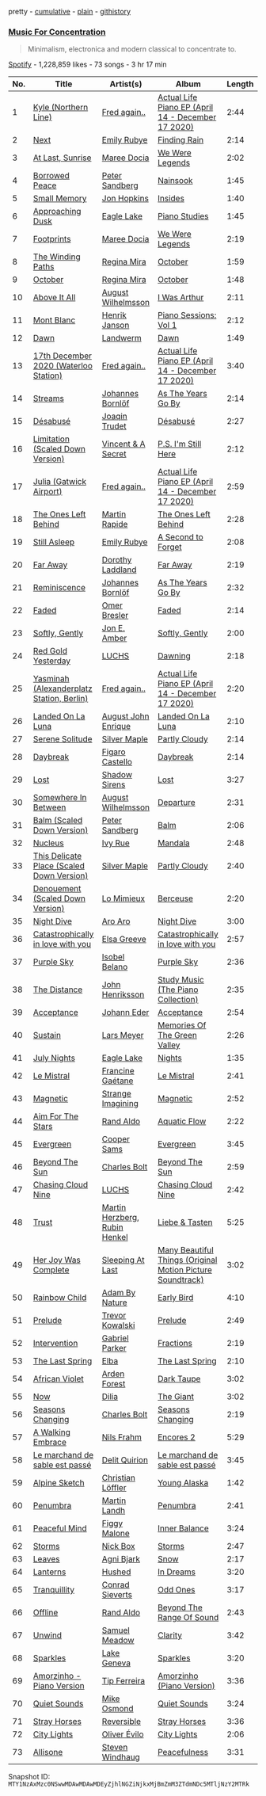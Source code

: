 pretty - [cumulative](/playlists/cumulative/37i9dQZF1DX3PFzdbtx1Us.md) - [plain](/playlists/plain/37i9dQZF1DX3PFzdbtx1Us) - [githistory](https://github.githistory.xyz/mackorone/spotify-playlist-archive/blob/main/playlists/plain/37i9dQZF1DX3PFzdbtx1Us)

### [Music For Concentration](https://open.spotify.com/playlist/37i9dQZF1DX3PFzdbtx1Us)

> Minimalism, electronica and modern classical to concentrate to.

[Spotify](https://open.spotify.com/user/spotify) - 1,228,859 likes - 73 songs - 3 hr 17 min

| No. | Title | Artist(s) | Album | Length |
|---|---|---|---|---|
| 1 | [Kyle \(Northern Line\)](https://open.spotify.com/track/2rHefyfbrhfXVaquedNvnR) | [Fred again..](https://open.spotify.com/artist/4oLeXFyACqeem2VImYeBFe) | [Actual Life Piano EP \(April 14 \- December 17 2020\)](https://open.spotify.com/album/77cR5kSztr2fcYtr0vsyes) | 2:44 |
| 2 | [Next](https://open.spotify.com/track/3pnaiuAfeBJkcwYaEXkGGx) | [Emily Rubye](https://open.spotify.com/artist/1ra1CeoAhMOYZunkNRDvwp) | [Finding Rain](https://open.spotify.com/album/1ESiDXqip3u0Kfvc0ZXXFq) | 2:14 |
| 3 | [At Last, Sunrise](https://open.spotify.com/track/04yKORm7EBZbrdzjf9jD3X) | [Maree Docia](https://open.spotify.com/artist/2UjQMEOzrwt2v4L3dNrcqe) | [We Were Legends](https://open.spotify.com/album/07uVGssx4qgJDsJAgepdsO) | 2:02 |
| 4 | [Borrowed Peace](https://open.spotify.com/track/7CBRVxkndOKeWUEfRclXNK) | [Peter Sandberg](https://open.spotify.com/artist/3LtlJprzuq0Ii8p8YFZXai) | [Nainsook](https://open.spotify.com/album/22327BzhUptdLP59olNlXK) | 1:45 |
| 5 | [Small Memory](https://open.spotify.com/track/78kPi2sLwSmILgJXz7wQxg) | [Jon Hopkins](https://open.spotify.com/artist/7yxi31szvlbwvKq9dYOmFI) | [Insides](https://open.spotify.com/album/124tr6mYSuv4yCQUKfyKTF) | 1:40 |
| 6 | [Approaching Dusk](https://open.spotify.com/track/6vwuSjfe1UjY6fn43HZ4CK) | [Eagle Lake](https://open.spotify.com/artist/4vOO570FcsEOodJuMh98EP) | [Piano Studies](https://open.spotify.com/album/26pIGdUcRbCfXQ2GcuvvQA) | 1:45 |
| 7 | [Footprints](https://open.spotify.com/track/3dxvqhGVXEkzBkLUapY1eW) | [Maree Docia](https://open.spotify.com/artist/2UjQMEOzrwt2v4L3dNrcqe) | [We Were Legends](https://open.spotify.com/album/07uVGssx4qgJDsJAgepdsO) | 2:19 |
| 8 | [The Winding Paths](https://open.spotify.com/track/5VceRZmSDeW6y7ipxiwOvK) | [Regina Mira](https://open.spotify.com/artist/5TxyXnLkmonAVNpdgJ7z4C) | [October](https://open.spotify.com/album/3csL43PsskrOpVuXSRTw91) | 1:59 |
| 9 | [October](https://open.spotify.com/track/7x8ILiGyZAFW3F0rPUPYxm) | [Regina Mira](https://open.spotify.com/artist/5TxyXnLkmonAVNpdgJ7z4C) | [October](https://open.spotify.com/album/3csL43PsskrOpVuXSRTw91) | 1:48 |
| 10 | [Above It All](https://open.spotify.com/track/4BPjphA5WmmKaJk66jF3oB) | [August Wilhelmsson](https://open.spotify.com/artist/34hmgPKKRJX6fvkosRxDO7) | [I Was Arthur](https://open.spotify.com/album/414Z4UXOjGS0AdGEbPeJQw) | 2:11 |
| 11 | [Mont Blanc](https://open.spotify.com/track/7v9FUpTcXP57BJTvC7r8GO) | [Henrik Janson](https://open.spotify.com/artist/5kIhxGyX6VtcsLk88dwYED) | [Piano Sessions: Vol 1](https://open.spotify.com/album/7vVkhgIpT4dUOH0eTviZow) | 2:12 |
| 12 | [Dawn](https://open.spotify.com/track/1E0RGmeX5QjPeWTdd99mAh) | [Landwerm](https://open.spotify.com/artist/2YDG8LcPW20IKhL1GgQmDJ) | [Dawn](https://open.spotify.com/album/3j4pp3rJJGI43C1SbK0wnR) | 1:49 |
| 13 | [17th December 2020 \(Waterloo Station\)](https://open.spotify.com/track/705EXk9IA9duuFiQ7ZugNP) | [Fred again..](https://open.spotify.com/artist/4oLeXFyACqeem2VImYeBFe) | [Actual Life Piano EP \(April 14 \- December 17 2020\)](https://open.spotify.com/album/77cR5kSztr2fcYtr0vsyes) | 3:40 |
| 14 | [Streams](https://open.spotify.com/track/16oJbTzbcxatoOxZdteo3w) | [Johannes Bornlöf](https://open.spotify.com/artist/1yLIaxyVkZnLMXhfRSYEjV) | [As The Years Go By](https://open.spotify.com/album/5aeUh8jEe9W9IUQJU0Q3Bd) | 2:14 |
| 15 | [Désabusé](https://open.spotify.com/track/4WxzfHy7cuUv7OdWIU8jNW) | [Joaqin Trudet](https://open.spotify.com/artist/6aXDdfmi7bAsaETdNBXQye) | [Désabusé](https://open.spotify.com/album/1y1tsLbqR0LfdOw5R11Y9R) | 2:27 |
| 16 | [Limitation \(Scaled Down Version\)](https://open.spotify.com/track/4ZTvGA5KudTVKbhmaH3CLb) | [Vincent & A Secret](https://open.spotify.com/artist/56GQPPkhPG3G9LgFEo7Ae6) | [P.S\. I'm Still Here](https://open.spotify.com/album/3c1UFkkA7goX16ZYoHawV1) | 2:12 |
| 17 | [Julia \(Gatwick Airport\)](https://open.spotify.com/track/5JgV5PLrfGUOE0fEhR6wiW) | [Fred again..](https://open.spotify.com/artist/4oLeXFyACqeem2VImYeBFe) | [Actual Life Piano EP \(April 14 \- December 17 2020\)](https://open.spotify.com/album/77cR5kSztr2fcYtr0vsyes) | 2:59 |
| 18 | [The Ones Left Behind](https://open.spotify.com/track/1pfOyfuKafxJXajfsnU731) | [Martin Rapide](https://open.spotify.com/artist/0rsshRiKbaGqpYNI0jYNIX) | [The Ones Left Behind](https://open.spotify.com/album/6j0thUmUXxZmX8XFhFuudh) | 2:28 |
| 19 | [Still Asleep](https://open.spotify.com/track/7iDgSWnBmHuTY34utvzO1B) | [Emily Rubye](https://open.spotify.com/artist/1ra1CeoAhMOYZunkNRDvwp) | [A Second to Forget](https://open.spotify.com/album/61awMZmOvF8IKVIlSSFA4V) | 2:08 |
| 20 | [Far Away](https://open.spotify.com/track/0QijsaMELH5n5T012X6LYb) | [Dorothy Laddland](https://open.spotify.com/artist/4faFJj7Vro57tVaN6Q8p3I) | [Far Away](https://open.spotify.com/album/6CIVgXy2Ovk4leXt0tH24S) | 2:19 |
| 21 | [Reminiscence](https://open.spotify.com/track/4JX3QGip45EV6Ne0uvV9NK) | [Johannes Bornlöf](https://open.spotify.com/artist/1yLIaxyVkZnLMXhfRSYEjV) | [As The Years Go By](https://open.spotify.com/album/5aeUh8jEe9W9IUQJU0Q3Bd) | 2:32 |
| 22 | [Faded](https://open.spotify.com/track/6iPhqRUT1a2JZBzhmHgsuF) | [Omer Bresler](https://open.spotify.com/artist/2VoJu7BIqt6HQDqtyn9yH3) | [Faded](https://open.spotify.com/album/06YRw6CmqnL3I13TK48OnB) | 2:14 |
| 23 | [Softly, Gently](https://open.spotify.com/track/0wmmFkwOtzaanH4T5vMMLz) | [Jon E\. Amber](https://open.spotify.com/artist/0UW01dCiAd1W6RkX7yWSbb) | [Softly, Gently](https://open.spotify.com/album/5el3jiphgAIadKL7FcB09G) | 2:00 |
| 24 | [Red Gold Yesterday](https://open.spotify.com/track/5q4HX5dFrepBt1T4Kjuw6p) | [LUCHS](https://open.spotify.com/artist/5YNgVaI5vgMjBLel7QShBe) | [Dawning](https://open.spotify.com/album/3xdGge4Qff3JuWeGpIElmZ) | 2:18 |
| 25 | [Yasminah \(Alexanderplatz Station, Berlin\)](https://open.spotify.com/track/6RBURrAX0XCPUwSwTAEbTU) | [Fred again..](https://open.spotify.com/artist/4oLeXFyACqeem2VImYeBFe) | [Actual Life Piano EP \(April 14 \- December 17 2020\)](https://open.spotify.com/album/77cR5kSztr2fcYtr0vsyes) | 2:20 |
| 26 | [Landed On La Luna](https://open.spotify.com/track/6aF7MKsIbYTQyRq4ep2l7b) | [August John Enrique](https://open.spotify.com/artist/5rsVIHiSBLvTNFNWOKF68j) | [Landed On La Luna](https://open.spotify.com/album/7IRitlnbgZPo1zAmYeYh1V) | 2:10 |
| 27 | [Serene Solitude](https://open.spotify.com/track/4HPckcgSQmxwMcAFOsJmGY) | [Silver Maple](https://open.spotify.com/artist/5aL7sOIxn0GV0JoFGdONT6) | [Partly Cloudy](https://open.spotify.com/album/7xQ1rPbeUkKIDufhz2JY1B) | 2:14 |
| 28 | [Daybreak](https://open.spotify.com/track/4LIMo4IqvNMCtYsCE8Pewg) | [Figaro Castello](https://open.spotify.com/artist/5Ry3FXe5PMGIUxcADr3a4n) | [Daybreak](https://open.spotify.com/album/59WE3TAONWNejSOH1LEBFW) | 2:14 |
| 29 | [Lost](https://open.spotify.com/track/1zBxAPqR7cAZyRo2XBQFrU) | [Shadow Sirens](https://open.spotify.com/artist/4YSBO6rsLGDqogalXAYJFA) | [Lost](https://open.spotify.com/album/7xHVlsqzstKTkgVrbpgMPH) | 3:27 |
| 30 | [Somewhere In Between](https://open.spotify.com/track/5kHMqwwwlHCdt24t2e7pEq) | [August Wilhelmsson](https://open.spotify.com/artist/34hmgPKKRJX6fvkosRxDO7) | [Departure](https://open.spotify.com/album/45vmEN7UhIUPAYAXoPJzlW) | 2:31 |
| 31 | [Balm \(Scaled Down Version\)](https://open.spotify.com/track/6kvjFChxzePaNR3WOr5krg) | [Peter Sandberg](https://open.spotify.com/artist/3LtlJprzuq0Ii8p8YFZXai) | [Balm](https://open.spotify.com/album/7HYUrYCfTTILVubFZtXFUf) | 2:06 |
| 32 | [Nucleus](https://open.spotify.com/track/10VDlhdsvk4DH3jdbGKhwJ) | [Ivy Rue](https://open.spotify.com/artist/48wkAWDOLtRePHhfZA2TTH) | [Mandala](https://open.spotify.com/album/2msxQYAcX6bsWYnXbpGEm5) | 2:48 |
| 33 | [This Delicate Place \(Scaled Down Version\)](https://open.spotify.com/track/51sciSNx3f1TEXcAmL06j9) | [Silver Maple](https://open.spotify.com/artist/5aL7sOIxn0GV0JoFGdONT6) | [Partly Cloudy](https://open.spotify.com/album/7xQ1rPbeUkKIDufhz2JY1B) | 2:40 |
| 34 | [Denouement \(Scaled Down Version\)](https://open.spotify.com/track/3vA3SbxqOxYPTooFbfBXKS) | [Lo Mimieux](https://open.spotify.com/artist/0M2jyp8P5yTxQcdPyCdDkM) | [Berceuse](https://open.spotify.com/album/15VZije9stogPCIQ9iVRag) | 2:20 |
| 35 | [Night Dive](https://open.spotify.com/track/11WOlDMShdSUaqgWY7g0aZ) | [Aro Aro](https://open.spotify.com/artist/3vu7Ij17FpvXQcwn3HlYci) | [Night Dive](https://open.spotify.com/album/1UD8U6n2uHCU823C7JoAxr) | 3:00 |
| 36 | [Catastrophically in love with you](https://open.spotify.com/track/4CVtPhfKMyA8ST6ZQhJvZY) | [Elsa Greeve](https://open.spotify.com/artist/4K1bmNl7QvLvBZa9v4b9rd) | [Catastrophically in love with you](https://open.spotify.com/album/5voGDlolvDOOgzmjuJKLBH) | 2:57 |
| 37 | [Purple Sky](https://open.spotify.com/track/5Oieu8wCXlEtEvXu6fFjBD) | [Isobel Belano](https://open.spotify.com/artist/2seiab24QmTzU4XTr1rjhV) | [Purple Sky](https://open.spotify.com/album/1A55cYEukwiRbFZtBaFz49) | 2:36 |
| 38 | [The Distance](https://open.spotify.com/track/0Dz5F370dENsaTc8TL9fK2) | [John Henriksson](https://open.spotify.com/artist/0vd7h6G1xC8QyRvj7oJjij) | [Study Music \(The Piano Collection\)](https://open.spotify.com/album/1mQwDf7pyR3htQD1GaICrg) | 2:35 |
| 39 | [Acceptance](https://open.spotify.com/track/303e6fTCQ5d3ljcg1TQrkC) | [Johann Eder](https://open.spotify.com/artist/0aCbxLi0ypSIj30oAT4T3o) | [Acceptance](https://open.spotify.com/album/5TifGwgK5S9VTApf5z4Qfx) | 2:54 |
| 40 | [Sustain](https://open.spotify.com/track/2oKbJIk1Kzd3v5nclpAdSt) | [Lars Meyer](https://open.spotify.com/artist/0zv0evXR10PUhTenDprOZO) | [Memories Of The Green Valley](https://open.spotify.com/album/7ImtC4I90vNSu7lGoUL5pY) | 2:26 |
| 41 | [July Nights](https://open.spotify.com/track/0z5lgOqdWID9iAH5fxITk5) | [Eagle Lake](https://open.spotify.com/artist/4vOO570FcsEOodJuMh98EP) | [Nights](https://open.spotify.com/album/6aFOBMvSiEbkGTPCUAYwmw) | 1:35 |
| 42 | [Le Mistral](https://open.spotify.com/track/5QQ2pX7NqNl6rVS6aqCwGA) | [Francine Gaétane](https://open.spotify.com/artist/6gMlkMM2jbGYhiNAzcR6Zw) | [Le Mistral](https://open.spotify.com/album/1NTvCYztfNHAfo15pgILsk) | 2:41 |
| 43 | [Magnetic](https://open.spotify.com/track/3FBk3DcCOC5gkhX50rbHbC) | [Strange Imagining](https://open.spotify.com/artist/5mTkTPh9MmJpwEUNV1QuYF) | [Magnetic](https://open.spotify.com/album/4bUJ9aa2YiQsvFBLLpj3KQ) | 2:52 |
| 44 | [Aim For The Stars](https://open.spotify.com/track/0FFLm5zwx2r5lNEeCetS1n) | [Rand Aldo](https://open.spotify.com/artist/28COj84KB3mitRVXZkNW4N) | [Aquatic Flow](https://open.spotify.com/album/2a7lLhWw43s2z0RDvLj2JD) | 2:22 |
| 45 | [Evergreen](https://open.spotify.com/track/633YySlXq6qxSdCLFovXdv) | [Cooper Sams](https://open.spotify.com/artist/5dQtzw5YaP9ZCMv0GWymws) | [Evergreen](https://open.spotify.com/album/0znHYudTgnbzsCCfjqCxNj) | 3:45 |
| 46 | [Beyond The Sun](https://open.spotify.com/track/4cq0zgDNcYj3auhiT6i7Cx) | [Charles Bolt](https://open.spotify.com/artist/4FX5p8T76gw69sWyPbggCj) | [Beyond The Sun](https://open.spotify.com/album/1ZzfWQIwgAn0AHZVATRg6V) | 2:59 |
| 47 | [Chasing Cloud Nine](https://open.spotify.com/track/3syIiKL3nOWcphWLsVtMEA) | [LUCHS](https://open.spotify.com/artist/5YNgVaI5vgMjBLel7QShBe) | [Chasing Cloud Nine](https://open.spotify.com/album/3EB3bjFZwEXfdMcMFM4eoK) | 2:42 |
| 48 | [Trust](https://open.spotify.com/track/2pjQWze8GykFggjtw6ADiY) | [Martin Herzberg](https://open.spotify.com/artist/0G0i5Fk40ZZ6JylmVT4rsu), [Rubin Henkel](https://open.spotify.com/artist/097BWrWlRc3ADrPFarUVmP) | [Liebe & Tasten](https://open.spotify.com/album/7EBMkyhjrIbB9BY75EDEOd) | 5:25 |
| 49 | [Her Joy Was Complete](https://open.spotify.com/track/7tUQIhueKYGnKThIseP69M) | [Sleeping At Last](https://open.spotify.com/artist/0MeLMJJcouYXCymQSHPn8g) | [Many Beautiful Things \(Original Motion Picture Soundtrack\)](https://open.spotify.com/album/02gOHdj3c67CUwXb4s9jzy) | 3:02 |
| 50 | [Rainbow Child](https://open.spotify.com/track/6gqxXQgdx4rN6Bce3kIZnB) | [Adam By Nature](https://open.spotify.com/artist/24FFkUJXOJMxw4WRVlLng1) | [Early Bird](https://open.spotify.com/album/628TBG979WM6q2v6fphLB3) | 4:10 |
| 51 | [Prelude](https://open.spotify.com/track/2NzQGuWizwdjAo2cXIyFrD) | [Trevor Kowalski](https://open.spotify.com/artist/4vPiZNfnHqzN52FOn38BEv) | [Prelude](https://open.spotify.com/album/2mWRvxKjhIG8Xx5QJA494K) | 2:49 |
| 52 | [Intervention](https://open.spotify.com/track/6MDfWbNJYTqkS7uvJeq0Hq) | [Gabriel Parker](https://open.spotify.com/artist/4mo8fqMn19RX8Ekf2yz0t4) | [Fractions](https://open.spotify.com/album/4bOm72QuKbzeeo0HBHpD1a) | 2:19 |
| 53 | [The Last Spring](https://open.spotify.com/track/23DarNj68Jdadgb8ETaSV9) | [Elba](https://open.spotify.com/artist/3vyBIFbCPSFdrzamx6G60r) | [The Last Spring](https://open.spotify.com/album/1FQidmEkogespC5aJ6rJe1) | 2:10 |
| 54 | [African Violet](https://open.spotify.com/track/5vIug0SecVlX2XcfsZnJ3B) | [Arden Forest](https://open.spotify.com/artist/3LUa5res2UmvZ04kvlPMc7) | [Dark Taupe](https://open.spotify.com/album/4jVtjvaOT1SppdADH8DfQK) | 3:02 |
| 55 | [Now](https://open.spotify.com/track/2jFfDGcVzMONceohrF4Jre) | [Dilia](https://open.spotify.com/artist/5uqiYjT81VEQvHDYpIlM7Z) | [The Giant](https://open.spotify.com/album/2LOc5ZVVbA75nq1LKK6HfU) | 3:02 |
| 56 | [Seasons Changing](https://open.spotify.com/track/7AmuUFfqrVzJSCcOLXDfgf) | [Charles Bolt](https://open.spotify.com/artist/4FX5p8T76gw69sWyPbggCj) | [Seasons Changing](https://open.spotify.com/album/1LzFyb9q0hGiaSp6AlcaQu) | 2:19 |
| 57 | [A Walking Embrace](https://open.spotify.com/track/4U6iuQU1GjWBLAjb1J4wxG) | [Nils Frahm](https://open.spotify.com/artist/5gqhueRUZEa7VDnQt4HODp) | [Encores 2](https://open.spotify.com/album/2C2LdCgWMw6MkJ5RGJi5eg) | 5:29 |
| 58 | [Le marchand de sable est passé](https://open.spotify.com/track/4ZHotLx5jX1MPDixEhEakI) | [Delit Quirion](https://open.spotify.com/artist/3Mw8wFkvBzL2syoPuEhM3X) | [Le marchand de sable est passé](https://open.spotify.com/album/6sPS38qm4ZftAtfS8C9iKH) | 3:45 |
| 59 | [Alpine Sketch](https://open.spotify.com/track/205J10EOIrtKquOpkR1goj) | [Christian Löffler](https://open.spotify.com/artist/3tSvlEzeDnVbQJBTkIA6nO) | [Young Alaska](https://open.spotify.com/album/6CCR2hae4UBgora5YA4oOy) | 1:42 |
| 60 | [Penumbra](https://open.spotify.com/track/3vSr4VLkhQbomynssJYogW) | [Martin Landh](https://open.spotify.com/artist/3h6h9sKnuag3EateK306Ew) | [Penumbra](https://open.spotify.com/album/1QKIFdGbgz7yenrQiKWp2J) | 2:41 |
| 61 | [Peaceful Mind](https://open.spotify.com/track/0xR5qpX99rvym6UwrQUlW9) | [Figgy Malone](https://open.spotify.com/artist/0MeNDWmyEBS65fk2Vihetl) | [Inner Balance](https://open.spotify.com/album/6Ej5kB2huJ30SKb0QXgXei) | 3:24 |
| 62 | [Storms](https://open.spotify.com/track/5NiK1YYi0VsRnYAd0agBEo) | [Nick Box](https://open.spotify.com/artist/6bC35LJGdHkMDZuVbg88l6) | [Storms](https://open.spotify.com/album/32gxqyNrWE3ywova16OTfh) | 2:47 |
| 63 | [Leaves](https://open.spotify.com/track/6p1DiRU5INxaJPVlhRk8Xd) | [Agni Bjark](https://open.spotify.com/artist/4sgKFsmj2gFHMG5mSDto5s) | [Snow](https://open.spotify.com/album/20FzvSNtZ1v63LrIaFlBvP) | 2:17 |
| 64 | [Lanterns](https://open.spotify.com/track/5XAhkF2eINdZ8wGp7dGvr1) | [Hushed](https://open.spotify.com/artist/6Jkxik23CyCBIj3rKlflPn) | [In Dreams](https://open.spotify.com/album/7neT7lywXFsJeZMKlSIjg3) | 3:20 |
| 65 | [Tranquillity](https://open.spotify.com/track/5R3VFevA9XCuAlRlqCazge) | [Conrad Sieverts](https://open.spotify.com/artist/0VMJjZwrZ7LRrSvBMSLuR8) | [Odd Ones](https://open.spotify.com/album/20QMaQsHVDroONJx8aFbfj) | 3:17 |
| 66 | [Offline](https://open.spotify.com/track/42URkE3AuolYqkxzuEXFpK) | [Rand Aldo](https://open.spotify.com/artist/28COj84KB3mitRVXZkNW4N) | [Beyond The Range Of Sound](https://open.spotify.com/album/2D7r2hGxqWwJaCjLnTVtAr) | 2:43 |
| 67 | [Unwind](https://open.spotify.com/track/3OkgEgwg2ju4JcPDJxVDUY) | [Samuel Meadow](https://open.spotify.com/artist/7yNqNp5N9rCZJLcJPxDHHS) | [Clarity](https://open.spotify.com/album/4gwIzFYM5sKgPPeLIG5AP9) | 3:42 |
| 68 | [Sparkles](https://open.spotify.com/track/49iaI2NVe2c0iz4YzpzeB3) | [Lake Geneva](https://open.spotify.com/artist/6CcMV3fTlrJ4ECazXDdOA9) | [Sparkles](https://open.spotify.com/album/1XQuLySsbrFuKnGjsdpI8r) | 3:20 |
| 69 | [Amorzinho \- Piano Version](https://open.spotify.com/track/0QDTA0d6RMhVZbgTaVHHsp) | [Tip Ferreira](https://open.spotify.com/artist/3TSlZVPsG99cbGNs8AJAYw) | [Amorzinho \(Piano Version\)](https://open.spotify.com/album/455AYqMGwATvf8WG5JXfyJ) | 3:36 |
| 70 | [Quiet Sounds](https://open.spotify.com/track/2lqE8DC0T5F0bGnJTrlRtd) | [Mike Osmond](https://open.spotify.com/artist/4emWGcdqLiTh1k7LHqwc7y) | [Quiet Sounds](https://open.spotify.com/album/2cHbyumuxYGWxSnpnfsFpD) | 3:24 |
| 71 | [Stray Horses](https://open.spotify.com/track/0ZzrRY9C8Y13uJ1zPMD3vP) | [Reversible](https://open.spotify.com/artist/0vPodmVWzicTAEAhq4OyID) | [Stray Horses](https://open.spotify.com/album/5SXpX0INbeuPOfLwAg0vb4) | 3:36 |
| 72 | [City Lights](https://open.spotify.com/track/041EqVueOI4pszWGJfKerh) | [Oliver Évilo](https://open.spotify.com/artist/6pr16671AS8qchaPqDDM0Y) | [City Lights](https://open.spotify.com/album/5edrSUkO57ts9EwVVjvPAx) | 2:06 |
| 73 | [Allisone](https://open.spotify.com/track/43CBnlr309XH9gyu8cIHSl) | [Steven Windhaug](https://open.spotify.com/artist/49PC2thu4PsvOGs77fgXwA) | [Peacefulness](https://open.spotify.com/album/58J3xBeGSPRKHsuNV9mIRF) | 3:31 |

Snapshot ID: `MTY1NzAxMzc0NSwwMDAwMDAwMDEyZjhlNGZiNjkxMjBmZmM3ZTdmNDc5MTljNzY2MTRk`
